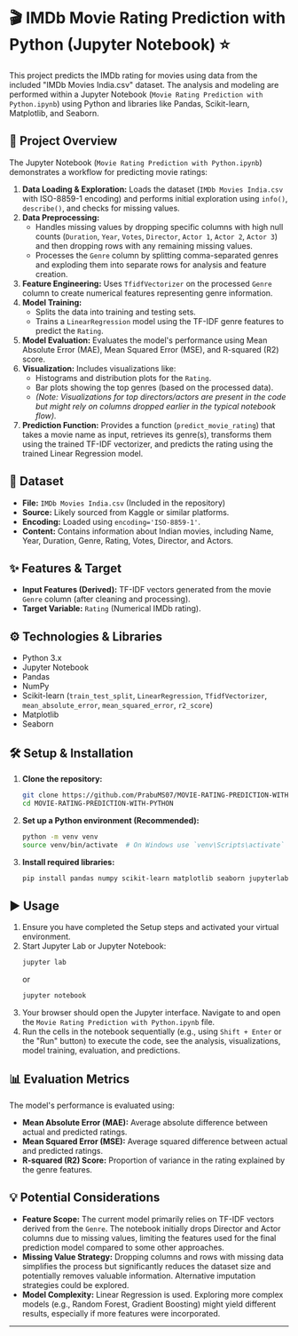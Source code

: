
# 🎬 IMDb Movie Rating Prediction with Python (Jupyter Notebook) ⭐

This project predicts the IMDb rating for movies using data from the included "IMDb Movies India.csv" dataset. The analysis and modeling are performed within a Jupyter Notebook (`Movie Rating Prediction with Python.ipynb`) using Python and libraries like Pandas, Scikit-learn, Matplotlib, and Seaborn.

## 📝 Project Overview

The Jupyter Notebook (`Movie Rating Prediction with Python.ipynb`) demonstrates a workflow for predicting movie ratings:

1.  **Data Loading & Exploration:** Loads the dataset (`IMDb Movies India.csv` with ISO-8859-1 encoding) and performs initial exploration using `info()`, `describe()`, and checks for missing values.
2.  **Data Preprocessing:**
    *   Handles missing values by dropping specific columns with high null counts (`Duration`, `Year`, `Votes`, `Director`, `Actor 1`, `Actor 2`, `Actor 3`) and then dropping rows with any remaining missing values.
    *   Processes the `Genre` column by splitting comma-separated genres and exploding them into separate rows for analysis and feature creation.
3.  **Feature Engineering:** Uses `TfidfVectorizer` on the processed `Genre` column to create numerical features representing genre information.
4.  **Model Training:**
    *   Splits the data into training and testing sets.
    *   Trains a `LinearRegression` model using the TF-IDF genre features to predict the `Rating`.
5.  **Model Evaluation:** Evaluates the model's performance using Mean Absolute Error (MAE), Mean Squared Error (MSE), and R-squared (R2) score.
6.  **Visualization:** Includes visualizations like:
    *   Histograms and distribution plots for the `Rating`.
    *   Bar plots showing the top genres (based on the processed data).
    *   *(Note: Visualizations for top directors/actors are present in the code but might rely on columns dropped earlier in the typical notebook flow).*
7.  **Prediction Function:** Provides a function (`predict_movie_rating`) that takes a movie name as input, retrieves its genre(s), transforms them using the trained TF-IDF vectorizer, and predicts the rating using the trained Linear Regression model.

## 💾 Dataset

*   **File:** `IMDb Movies India.csv` (Included in the repository)
*   **Source:** Likely sourced from Kaggle or similar platforms.
*   **Encoding:** Loaded using `encoding='ISO-8859-1'`.
*   **Content:** Contains information about Indian movies, including Name, Year, Duration, Genre, Rating, Votes, Director, and Actors.

## ✨ Features & Target

*   **Input Features (Derived):** TF-IDF vectors generated from the movie `Genre` column (after cleaning and processing).
*   **Target Variable:** `Rating` (Numerical IMDb rating).

## ⚙️ Technologies & Libraries

*   Python 3.x
*   Jupyter Notebook
*   Pandas
*   NumPy
*   Scikit-learn (`train_test_split`, `LinearRegression`, `TfidfVectorizer`, `mean_absolute_error`, `mean_squared_error`, `r2_score`)
*   Matplotlib
*   Seaborn

## 🛠️ Setup & Installation

1.  **Clone the repository:**
    ```bash
    git clone https://github.com/PrabuMS07/MOVIE-RATING-PREDICTION-WITH-PYTHON.git
    cd MOVIE-RATING-PREDICTION-WITH-PYTHON
    ```
2.  **Set up a Python environment (Recommended):**
    ```bash
    python -m venv venv
    source venv/bin/activate  # On Windows use `venv\Scripts\activate`
    ```
3.  **Install required libraries:**
    ```bash
    pip install pandas numpy scikit-learn matplotlib seaborn jupyterlab notebook
    ```
    

## ▶️ Usage

1.  Ensure you have completed the Setup steps and activated your virtual environment.
2.  Start Jupyter Lab or Jupyter Notebook:
    ```bash
    jupyter lab
    ```
    or
    ```bash
    jupyter notebook
    ```
3.  Your browser should open the Jupyter interface. Navigate to and open the `Movie Rating Prediction with Python.ipynb` file.
4.  Run the cells in the notebook sequentially (e.g., using `Shift + Enter` or the "Run" button) to execute the code, see the analysis, visualizations, model training, evaluation, and predictions.

## 📊 Evaluation Metrics

The model's performance is evaluated using:

*   **Mean Absolute Error (MAE):** Average absolute difference between actual and predicted ratings.
*   **Mean Squared Error (MSE):** Average squared difference between actual and predicted ratings.
*   **R-squared (R2) Score:** Proportion of variance in the rating explained by the genre features.

## 💡 Potential Considerations

*   **Feature Scope:** The current model primarily relies on TF-IDF vectors derived from the `Genre`. The notebook initially drops Director and Actor columns due to missing values, limiting the features used for the final prediction model compared to some other approaches.
*   **Missing Value Strategy:** Dropping columns and rows with missing data simplifies the process but significantly reduces the dataset size and potentially removes valuable information. Alternative imputation strategies could be explored.
*   **Model Complexity:** Linear Regression is used. Exploring more complex models (e.g., Random Forest, Gradient Boosting) might yield different results, especially if more features were incorporated.

---
